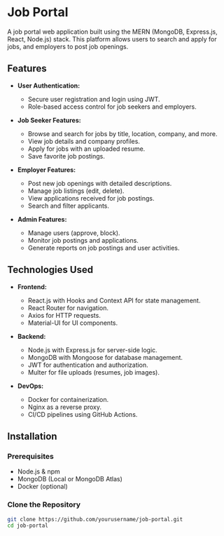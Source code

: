 # Job Portal

A job portal web application built using the MERN (MongoDB, Express.js, React, Node.js) stack. This platform allows users to search and apply for jobs, and employers to post job openings.

## Features

- **User Authentication:**
  - Secure user registration and login using JWT.
  - Role-based access control for job seekers and employers.

- **Job Seeker Features:**
  - Browse and search for jobs by title, location, company, and more.
  - View job details and company profiles.
  - Apply for jobs with an uploaded resume.
  - Save favorite job postings.

- **Employer Features:**
  - Post new job openings with detailed descriptions.
  - Manage job listings (edit, delete).
  - View applications received for job postings.
  - Search and filter applicants.

- **Admin Features:**
  - Manage users (approve, block).
  - Monitor job postings and applications.
  - Generate reports on job postings and user activities.

## Technologies Used

- **Frontend:**
  - React.js with Hooks and Context API for state management.
  - React Router for navigation.
  - Axios for HTTP requests.
  - Material-UI for UI components.

- **Backend:**
  - Node.js with Express.js for server-side logic.
  - MongoDB with Mongoose for database management.
  - JWT for authentication and authorization.
  - Multer for file uploads (resumes, job images).

- **DevOps:**
  - Docker for containerization.
  - Nginx as a reverse proxy.
  - CI/CD pipelines using GitHub Actions.

## Installation

### Prerequisites

- Node.js & npm
- MongoDB (Local or MongoDB Atlas)
- Docker (optional)

### Clone the Repository

```bash
git clone https://github.com/yourusername/job-portal.git
cd job-portal
